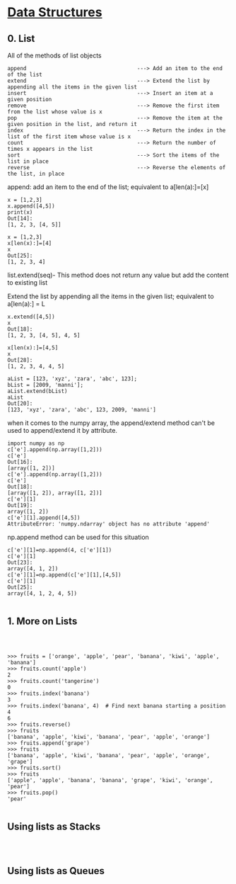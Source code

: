 # [Data Structures](https://docs.python.org/3.5/tutorial/datastructures.html)
## 0. List

All of the methods of list objects
```
append                                   ---> Add an item to the end of the list
extend                                   ---> Extend the list by appending all the items in the given list
insert                                   ---> Insert an item at a given position 
remove                                   ---> Remove the first item from the list whose value is x
pop                                      ---> Remove the item at the given position in the list, and return it
index                                    ---> Return the index in the list of the first item whose value is x
count                                    ---> Return the number of times x appears in the list
sort                                     ---> Sort the items of the list in place
reverse                                  ---> Reverse the elements of the list, in place
```
append:
add an item to the end of the list; equivalent to a[len(a):]=[x]
```
x = [1,2,3]
x.append([4,5])
print(x)
Out[14]: 
[1, 2, 3, [4, 5]]
```
```
x = [1,2,3]
x[len(x):]=[4]
x
Out[25]: 
[1, 2, 3, 4]

```

list.extend(seq)- This method does not return any value but add the content to existing list

Extend the list by appending all the items in the given list; equivalent to a[len(a):] = L
```
x.extend([4,5])
x
Out[18]: 
[1, 2, 3, [4, 5], 4, 5]
```
```
x[len(x):]=[4,5]
x
Out[28]: 
[1, 2, 3, 4, 4, 5]

```

```
aList = [123, 'xyz', 'zara', 'abc', 123];
bList = [2009, 'manni'];
aList.extend(bList)
aList
Out[20]: 
[123, 'xyz', 'zara', 'abc', 123, 2009, 'manni']

```
when it comes to the numpy array, the append/extend method can't be used to append/extend
it by attribute.
```
import numpy as np
c['e'].append(np.array([1,2]))
c['e']
Out[16]: 
[array([1, 2])]
c['e'].append(np.array([1,2]))
c['e']
Out[18]: 
[array([1, 2]), array([1, 2])]
c['e'][1]
Out[19]: 
array([1, 2])
c['e'][1].append([4,5])
AttributeError: 'numpy.ndarray' object has no attribute 'append'
```
np.append method can be used for this situation
```
c['e'][1]=np.append(4, c['e'][1])
c['e'][1]
Out[23]: 
array([4, 1, 2])
c['e'][1]=np.append(c['e'][1],[4,5])
c['e'][1]
Out[25]: 
array([4, 1, 2, 4, 5])


```


## 1. More on Lists
```



```
```
>>> fruits = ['orange', 'apple', 'pear', 'banana', 'kiwi', 'apple', 'banana']
>>> fruits.count('apple')
2
>>> fruits.count('tangerine')
0
>>> fruits.index('banana')
3
>>> fruits.index('banana', 4)  # Find next banana starting a position 4
6
>>> fruits.reverse()
>>> fruits
['banana', 'apple', 'kiwi', 'banana', 'pear', 'apple', 'orange']
>>> fruits.append('grape')
>>> fruits
['banana', 'apple', 'kiwi', 'banana', 'pear', 'apple', 'orange', 'grape']
>>> fruits.sort()
>>> fruits
['apple', 'apple', 'banana', 'banana', 'grape', 'kiwi', 'orange', 'pear']
>>> fruits.pop()
'pear'


```
## Using lists as Stacks
```



```

## Using lists as Queues
```



```

